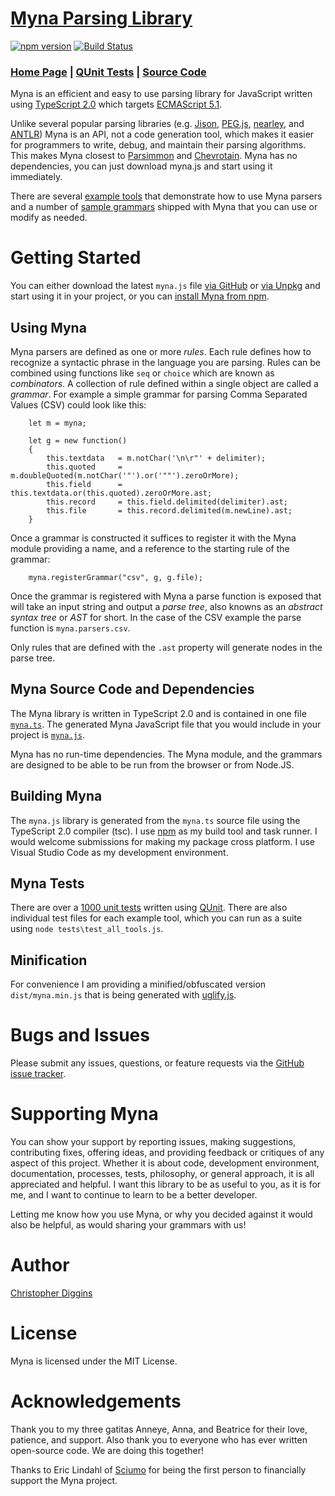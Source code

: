 # [Myna Parsing Library](https://cdiggins.github.io/myna-parser)

[![npm version](https://badge.fury.io/js/myna-parser.svg)](https://badge.fury.io/js/myna-parser) 
[![Build Status](https://travis-ci.org/cdiggins/myna-parser.svg?branch=master)](https://travis-ci.org/cdiggins/myna-parser)

### [Home Page](https://cdiggins.github.io/myna-parser) | [QUnit Tests](https://cdiggins.github.io/myna-parser/tests/qunit.html) | [Source Code](https://github.com/cdiggins/myna-parser/blob/master/myna.ts) 

Myna is an efficient and easy to use parsing library for JavaScript written using [TypeScript 2.0](https://www.typescriptlang.org/) which targets [ECMAScript 5.1](https://www.ecma-international.org/ecma-262/5.1/). 

Unlike several popular parsing libraries (e.g. [Jison](http://jison.org/), [PEG.js](https://pegjs.org/), [nearley](http://nearley.js.org/), and [ANTLR](http://www.antlr.org/)) Myna is an API, not a code generation tool, which makes it easier for programmers to write, debug, and maintain their parsing algorithms. This makes Myna closest to [Parsimmon](https://github.com/jneen/parsimmon) and [Chevrotain](https://github.com/SAP/chevrotain). Myna has no dependencies, you can just download myna.js and start using it immediately.

There are several [example tools](https://github.com/cdiggins/myna-parser/tree/master/tools) that demonstrate how to use Myna parsers and 
a number of [sample grammars](https://github.com/cdiggins/myna-parser/tree/master/grammars) shipped with Myna that you can use or modify as needed. 

# Getting Started

You can either download the latest `myna.js` file [via GitHub](https://github.com/cdiggins/myna-parser/raw/master/myna.js) or [via Unpkg](https://unpkg.com/myna-parser) and start using it in your project, or you can [install Myna from npm](https://www.npmjs.com/package/myna-parser). 

## Using Myna 

Myna parsers are defined as one or more *rules*. Each rule defines how to recognize a syntactic phrase in the language you are parsing. 
Rules can be combined using functions like `seq` or `choice` which are known as *combinators*. 
A collection of rule defined within a single object are called a *grammar*. 
For example a simple grammar for parsing Comma Separated Values (CSV) could look like this:

```
    let m = myna;

    let g = new function() 
    {
        this.textdata   = m.notChar('\n\r"' + delimiter);    
        this.quoted     = m.doubleQuoted(m.notChar('"').or('""').zeroOrMore);
        this.field      = this.textdata.or(this.quoted).zeroOrMore.ast;
        this.record     = this.field.delimited(delimiter).ast;
        this.file       = this.record.delimited(m.newLine).ast;   
    }
```

Once a grammar is constructed it suffices to register it with the Myna module providing a name, and a reference to the starting rule of the grammar:

```
    myna.registerGrammar("csv", g, g.file);
```

Once the grammar is registered with Myna a parse function is exposed that will take an input string and output a *parse tree*, also knowns as an *abstract syntax tree* or *AST* for short. In the case of the CSV example the parse function is `myna.parsers.csv`. 

Only rules that are defined with the `.ast` property will generate nodes in the parse tree. 

## Myna Source Code and Dependencies

The Myna library is written in TypeScript 2.0 and is contained in one file [`myna.ts`](https://github.com/cdiggins/myna-parser/tree/master/myna.ts). 
The generated Myna JavaScript file that you would include in your project is [`myna.js`](https://github.com/cdiggins/myna-parser/tree/master/myna.js). 

Myna has no run-time dependencies. The Myna module, and the grammars are designed to be able to be run from the browser or from Node.JS.
 
## Building Myna

The `myna.js` library is generated from the `myna.ts` source file using the TypeScript 2.0 compiler (tsc). I use [npm](http://npmjs.com) as my build tool and task runner. 
I would welcome submissions for making my package cross platform. I use Visual Studio Code as my development environment. 

## Myna Tests  

There are over a [1000 unit tests](https://cdiggins.github.io/myna-parser/qunit.html) written using [QUnit](http://qunitjs.com). There are also individual test files for each example tool, which you can run as a suite using `node tests\test_all_tools.js`.

## Minification   

For convenience I am providing a minified/obfuscated version `dist/myna.min.js` that is being generated with [uglify.js](https://www.npmjs.com/package/uglify-js). 

# Bugs and Issues

Please submit any issues, questions, or feature requests via the [GitHub issue tracker](https://github.com/cdiggins/myna-parser/issues).

# Supporting Myna

You can show your support by reporting issues, making suggestions, contributing fixes, offering ideas, and providing feedback or critiques of any aspect of this project. Whether it is about code, development environment, documentation, processes, tests, philosophy, or general approach, it is all appreciated and helpful. I want this library to be as useful to you, as it is for me, and I want to continue to learn to be a better developer.

Letting me know how you use Myna, or why you decided against it would also be helpful, as would sharing your grammars with us!           

# Author 

[Christopher Diggins](https://github.com/cdiggins)

# License

Myna is licensed under the MIT License.   

# Acknowledgements 

Thank you to my three gatitas Anneye, Anna, and Beatrice for their love, patience, and support. Also thank you to everyone who has ever written open-source code. We are doing this together!  

Thanks to Eric Lindahl of [Sciumo](https://sciumo.com/) for being the first person to financially support the Myna project.

 
